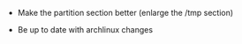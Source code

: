 * Make the partition section better (enlarge the /tmp section)

* Be up to date with archlinux changes 
